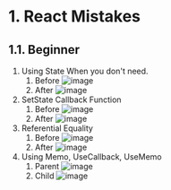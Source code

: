 # 1. React Mistakes

## 1.1. Beginner

1. Using State When you don't need.
      1.  Before 
        ![image](src/Beginner/UsingStateNotNeed/before.png)
      2.  After
        ![image](src/Beginner/UsingStateNotNeed/after.png)
2. SetState Callback Function
      1. Before
        ![image](src/Beginner/SetStateCallbackFunction/before.png)
      2. After
        ![image](src/Beginner/SetStateCallbackFunction/after.png)
3. Referential Equality 
      1. Before 
        ![image](src/Beginner/ReferentialEquality/before.png)
      2. After
        ![image](src/Beginner/ReferentialEquality/after.png)
4. Using Memo, UseCallback, UseMemo
      1. Parent 
        ![image](src/Beginner/Memo/Parent.png)
      2. Child
        ![image](src/Beginner/Memo/Child.png)
         

